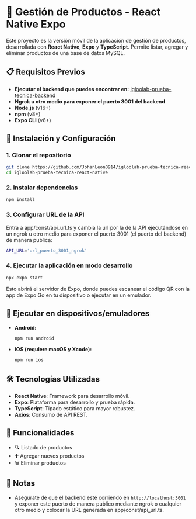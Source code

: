 # 📱 Gestión de Productos - React Native Expo

Este proyecto es la versión móvil de la aplicación de gestión de productos, desarrollada con **React Native**, **Expo** y **TypeScript**. Permite listar, agregar y eliminar productos de una base de datos MySQL.

## 📋 Requisitos Previos
- **Ejecutar el backend que puedes encontrar en:** [igloolab-prueba-tecnica-backend](https://github.com/JohanLeon0914/igloolab-prueba-tecnica-backend)
- **Ngrok u otro medio para exponer el puerto 3001 del backend**
- **Node.js** (v16+)
- **npm** (v8+)
- **Expo CLI** (v6+)

## 🚀 Instalación y Configuración

### 1. Clonar el repositorio
```bash
git clone https://github.com/JohanLeon0914/igloolab-prueba-tecnica-react-native
cd igloolab-prueba-tecnica-react-native
```

### 2. Instalar dependencias
```bash
npm install
```

### 3. Configurar URL de la API
Entra a app/const/api_url.ts y cambia la url por la de la API ejecutándose en un ngrok u otro medio para exponer el puerto 3001 (el puerto del backend) de manera publica:
```bash
API_URL='url_puerto_3001_ngrok'
```

### 4. Ejecutar la aplicación en modo desarrollo
```bash
npx expo start
```
Esto abrirá el servidor de Expo, donde puedes escanear el código QR con la app de Expo Go en tu dispositivo o ejecutar en un emulador.

## 📱 Ejecutar en dispositivos/emuladores
- **Android:**
  ```bash
  npm run android
  ```
- **iOS (requiere macOS y Xcode):**
  ```bash
  npm run ios
  ```

## 🛠 Tecnologías Utilizadas
- **React Native**: Framework para desarrollo móvil.
- **Expo**: Plataforma para desarrollo y prueba rápida.
- **TypeScript**: Tipado estático para mayor robustez.
- **Axios**: Consumo de API REST.

## 📄 Funcionalidades
- 🔍 Listado de productos
- ➕ Agregar nuevos productos
- 🗑️ Eliminar productos

## 📌 Notas
- Asegúrate de que el backend esté corriendo en `http://localhost:3001` y exponer este puerto de manera publico mediante ngrok o cualquier otro medio y colocar la URL generada en app/const/api_url.ts.
